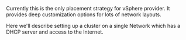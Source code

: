 Currently this is the only placement strategy for vSphere provider. It provides deep customization options for lots of network layouts.

Here we'll describe setting up a cluster on a single Network which has a DHCP server and access to the Internet.
